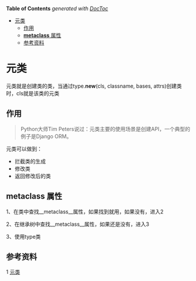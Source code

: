 <!-- START doctoc generated TOC please keep comment here to allow auto update -->
<!-- DON'T EDIT THIS SECTION, INSTEAD RE-RUN doctoc TO UPDATE -->
**Table of Contents**  *generated with [DocToc](https://github.com/thlorenz/doctoc)*

- [元类](#%E5%85%83%E7%B1%BB)
  - [作用](#%E4%BD%9C%E7%94%A8)
  - [__metaclass__ 属性](#__metaclass__-%E5%B1%9E%E6%80%A7)
  - [参考资料](#%E5%8F%82%E8%80%83%E8%B5%84%E6%96%99)

<!-- END doctoc generated TOC please keep comment here to allow auto update -->

# 元类

元类就是创建类的类，当通过type.__new__(cls, classname, bases, attrs)创建类时，cls就是该类的元类

## 作用
> Python大师Tim Peters说过：元类主要的使用场景是创建API，一个典型的例子是Django ORM。
 

元类可以做到：

- 拦截类的生成
- 修改类
- 返回修改后的类


## __metaclass__ 属性


1、在类中查找__metaclass__属性，如果找到就用，如果没有，进入2

2、在继承树中查找__metaclass__属性，如果还是没有，进入3

3、使用type类


## 参考资料

1 [元类](https://www.cnblogs.com/ajianbeyourself/p/4052084.html)

